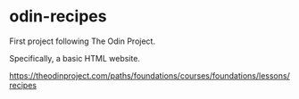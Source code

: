 # odin-recipes
First project following The Odin Project.

Specifically, a basic HTML website.

https://theodinproject.com/paths/foundations/courses/foundations/lessons/recipes